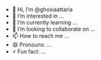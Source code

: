 - 👋 Hi, I’m @ghosiaattaria
- 👀 I’m interested in ...
- 🌱 I’m currently learning ...
- 💞️ I’m looking to collaborate on ...
- 📫 How to reach me ...
- 😄 Pronouns: ...
- ⚡ Fun fact: ...

<!---
ghosiaattaria/ghosiaattaria is a ✨ special ✨ repository because its `README.md` (this file) appears on your GitHub profile.
You can click the Preview link to take a look at your changes.
--->
